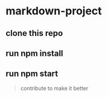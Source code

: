 # markdown-project

## clone this repo

##  run npm install

## run npm start 

> contribute to make it better

